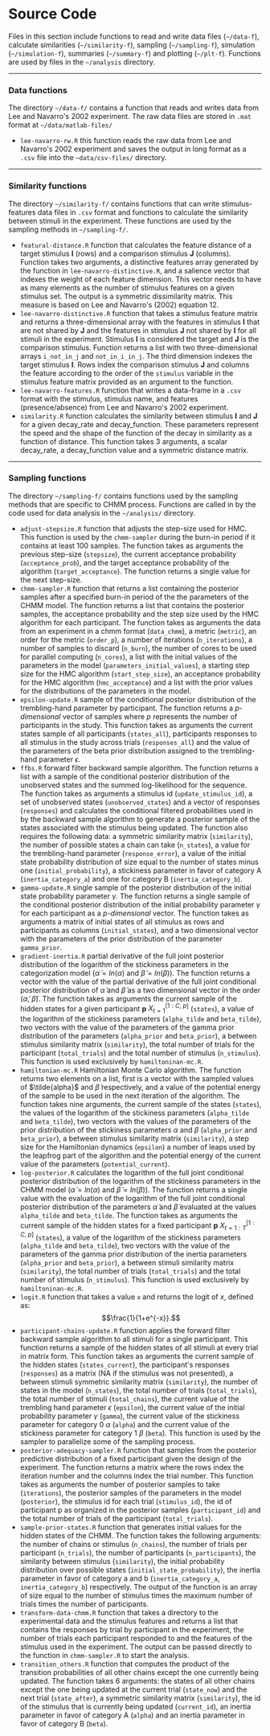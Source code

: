 # Source Code

Files in this section include functions to read and write data files (`~/data-f`), calculate similarities (`~/similarity-f`), sampling  (`~/sampling-f`), simulation (`~/simulation-f`), summaries (`~/summary-f`) and plotting (`~/plt-f`). Functions are used by files in the `~/analysis` directory.

----

### Data functions

The directory `~/data-f/` contains a function that reads and writes data from Lee and Navarro's 2002 experiment.  The raw data files are stored in `.mat` format at `~/data/matlab-files/`

  - `lee-navarro-rw.R` this function reads the raw data from Lee and Navarro's 2002 experiment and saves the output in long format as a `.csv` file into the `~data/csv-files/` directory.

----

### Similarity functions

The directory `~/similarity-f/` contains functions that can write stimulus-features data files in `.csv` format and functions to calculate the similarity between stimuli in the experiment. These functions are used by  the sampling methods in `~/sampling-f/`.

- `featural-distance.R` function that calculates the feature distance of a target stimulus **I** (rows) and a comparison stimulus **J** (columns). Function takes two arguments, a distinctive features array generated by the function in `lee-navarro-distinctive.R`, and a salience vector that indexes the weight of each feature dimension. This vector needs to have as many elements as the number of stimulus features on a given stimulus set. The output is a symmetric dissimilarity matrix. This measure is based on Lee and Navarro's (2002) equation 12.
- `lee-navarro-distinctive.R` function that takes a stimulus feature matrix and returns a three-dimensional array with the features in stimulus **I** that are not shared by **J** and the features in stimulus **J** not shared by **I** for all stimuli in the experiment. Stimulus **I** is considered the target and **J** is the comparison stimulus. Function returns a list with two three-dimensional arrays `i_not_in_j` and `not_in_i_in_j`. The third dimension indexes the target stimulus **I**. Rows index the comparison stimulus **J** and columns the feature according to the order of the `stimulus` variable in the stimulus feature matrix provided as an argument to the function.
- `lee-navarro-features.R` function that writes a data-frame in a `.csv` format with the stimulus, stimulus name, and features (presence/absence) from Lee and Navarro's 2002 experiment.
- `similarity.R` function calculates the similarity between stimulus **I** and **J** for a given decay_rate and decay_function. These parameters represent the speed and the shape of the function of the decay in similarity as a function of distance. This function takes 3 arguments, a scalar decay_rate, a decay_function value and a symmetric distance matrix. 

----

### Sampling functions

The directory `~/sampling-f/` contains functions used by the sampling methods that are specific to CHMM process. Functions are called in by the code used for data analysis in the `~/analysis/` directory.

  - `adjust-stepsize.R` function that adjusts the step-size used for HMC. This function is used by the `chmm-sampler` during the burn-in period if it contains at least 100 samples. The function takes as arguments the previous step-size (`stepsize`), the current acceptance probability (`acceptance_prob`), and the target acceptance probability of the algorithm (`target_acceptance`). The function returns a single value for the next step-size.
  - `chmm-sampler.R` function that returns a list containing the posterior samples after a specified burn-in period of the the parameters of the CHMM model. The function returns a list that contains the posterior samples, the acceptance probability and the step size used by the HMC algorithm for each participant. The function takes as arguments the data from an experiment in a chmm format (`data_chmm`), a metric (`metric`), an order for the metric (`order_p`), a number of iterations (`n_iterations`), a number of samples to discard (`n_burn`), the number of cores to be used for parallel computing (`n_cores`), a list with the initial values of the parameters in the model (`parameters_initial_values`), a starting step size for the HMC algorithm (`start_step_size`), an acceptance probability for the HMC algorithm (`hmc_acceptance`) and a list with the prior values for the distributions of the parameters in the model.
  - `epsilon-update.R` sample of the conditional posterior distribution of the trembling-hand parameter by participant. The function returns a *p-dimensional* vector of samples where $p$ represents the number of participants in the study. This function takes as arguments the current states sample of all participants (`states_all`), participants responses to all stimulus in the study across trials (`responses_all`) and the value of the parameters of the beta prior distribution assigned to the trembling-hand parameter $\epsilon$. 
  - `ffbs.R` forward filter backward sample algorithm. The function returns a list with a sample of the conditional posterior distribution of the unobserved states and the summed log-likelihood for the sequence. The function takes as arguments a stimulus id (`update_stimulus_id`), a set of unobserved states (`unobserved_states`) and a vector of responses (`responses`) and calculates the conditional filtered probabilities used in by the backward sample algorithm to generate a posterior sample of the states associated with the stimulus being updated. The function also requires the following data: a symmetric similarity matrix (`similarity`), the number of possible states a chain can take (`n_states`), a value for the trembling-hand parameter (`response_error`), a value of the initial state probability distribution of size equal to the number of states minus one (`initial_probability`), a stickiness parameter in favor of category A (`inertia_category_a`) and one for category B (`inertia_category_b`). 
  - `gamma-update.R` single sample of the posterior distribution of the initial state probability parameter $\gamma$. The function returns a single sample of the conditional posterior distribution of the initial probability parameter $\gamma$ for each participant as a *p-dimensional* vector. The function takes as arguments a matrix of initial states of all stimulus as rows and participants as columns (`initial_states`), and a two dimensional vector with the parameters of the prior distribution of the parameter `gamma_prior`. 
  - `gradient-inertia.R` partial derivative of the full joint posterior distribution of the logarithm of the stickiness parameters in the categorization model ($\tilde{\alpha} = ln(\alpha)$ and $\tilde{\beta} = ln(\beta)$). The function returns a vector with the value of the partial derivative of the full joint conditional posterior distribution of $\tilde{\alpha}$ and $\tilde{\beta}$ as a two dimensional vector in the order ($\tilde{\alpha}$, $\tilde{\beta}$). The function takes as arguments the current sample of the hidden states for a given participant **p** $X_{t=1}^{[1:C,\ p]}$ (`states`), a value of the logarithm of the stickiness parameters (`alpha_tilde` and `beta_tilde`), two vectors with the value of the parameters of the gamma prior distribution of the parameters (`alpha_prior` and `beta_prior`), a between stimulus similarity matrix (`similarity`), the total number of trials for the participant (`total_trials`) and the total number of stimulus (`n_stimulus`). This function is used exclusively by `hamiltoninan-mc.R`.
  - `hamiltonian-mc.R` Hamiltonian Monte Carlo algorithm. The function returns two elements on a list, first is a vector with the sampled values of $\tilde{alpha}$ and $\tilde{\beta}$ respectively, and a value of the potential energy of the sample to be used in the next iteration of the algorithm. The function takes nine arguments, the current sample of the states (`states`), the values of the logarithm of the stickiness parameters (`alpha_tilde` and `beta_tilde`), two vectors with the values of the parameters of the prior distribution of the stickiness parameters $\alpha$ and $\beta$ (`alpha_prior` and `beta_prior`), a between stimulus similarity matrix (`similarity`), a step size for the Hamiltonian dynamics (`epsilon`) a number of leaps used by the leapfrog part of the algorithm and the potential energy of the current value of the parameters (`potential_current`).
  - `log-posterior.R` calculates the logarithm of the full joint conditional posterior distribution of the logarithm of the stickiness parameters in the CHMM model ($\tilde{\alpha} = ln(\alpha)$ and $\tilde{\beta} = ln(\beta)$). The function returns a single value with the evaluation of the logarithm of the full joint conditional posterior distribution of the parameters $\tilde{\alpha}$ and $\tilde{\beta}$ evaluated at the values `alpha_tilde` and `beta_tilde`. The function takes as arguments the current sample of the hidden states for a fixed participant **p** $X_{t=1:T}^{[1:C,\ p]}$ (`states`), a value of the logarithm  of the stickiness parameters (`alpha_tilde` and `beta_tilde`), two vectors with the value of the parameters of the gamma prior distribution of the inertia parameters (`alpha_prior` and `beta_prior`), a between stimuli similarity matrix (`similarity`), the total number of trials (`total_trials`) and the total number of stimulus (`n_stimulus`).  This function is used exclusively by `hamiltoninan-mc.R`.
  - `logit.R` function that takes a value `x` and returns the logit of $x$, defined as: $$\frac{1}{1+e^{-x}}.$$
  - `participant-chains-update.R` function applies the forward filter backward sample algorithm to all stimuli for a single participant. This function returns a sample of the hidden states of all stimuli at every trial in matrix form. This function takes as arguments the current sample of the hidden states (`states_current`), the participant's responses (`responses`) as a matrix (NA if the stimulus was not presented), a between stimuli symmetric similarity matrix (`similarity`), the number of states in the model (`n_states`), the total number of trials (`total_trials`), the total number of stimuli (`total_chains`), the current value of the trembling hand parameter $\epsilon$ (`epsilon`), the current value of the initial probability parameter $\gamma$ (`gamma`), the current value of the stickiness parameter for category 0 $\alpha$ (`alpha`) and the current value of the stickiness parameter for category 1 $\beta$ (`beta`). This function is used by the sampler to parallelize some of the sampling process.
  - `posterior-adequacy-sampler.R` function that samples from the posterior predictive distribution of a fixed participant given the design of the experiment. The function returns a matrix where the rows index the iteration number and the columns index the trial number. This function takes as arguments the number of posterior samples to take (`iterations`), the posterior samples of the parameters in the model (`posterior`), the stimulus id for each trial (`stimulus_id`), the id of participant p as organized in the posterior samples (`participant_id`) and the total number of trials of the participant (`total_trials`).
  - `sample-prior-states.R` function that generates initial values for the 
      hidden states of the CHMM. The function takes the following arguments: the 
        number of chains or stimulus (`n_chains`), the number of trials per 
        participant (`n_trials`), the number of participants (`n_participants`), 
        the similarity between stimulus (`similarity`), the initial probability 
        distribution over possible states (`initial_state_probability`), the inertia
        parameter in favor of category a and b (`inertia_category_a`, 
        `inertia_category_b`) respectively. The output of the function is an array 
        of size equal to the number of stimulus times the maximum number of trials 
        times the number of participants.
  - `transform-data-chmm.R` function that takes a directory to the experimental 
      data and the stimulus features and returns a list that contains the responses 
        by trial by participant in the experiment, the number of trials each 
        participant responded to and the features of the stimulus used in the 
        experiment. The output can be passed directly to the function in 
        `chmm-sampler.R` to start the analysis. 
  - `transition_others.R` function that computes the product of the transition
      probabilities of all other chains except the one currently being updated. The
        function takes 6 arguments: the states of all other chains except the one 
        being updated at the current trial (`state_now`) and the next trial 
        (`state_after`), a symmetric similarity matrix (`similarity`), the id of the 
        stimulus that is currently being updated (`current_id`), an inertia parameter 
        in favor of category A (`alpha`) and an inertia parameter in favor of category 
        B (`beta`).

